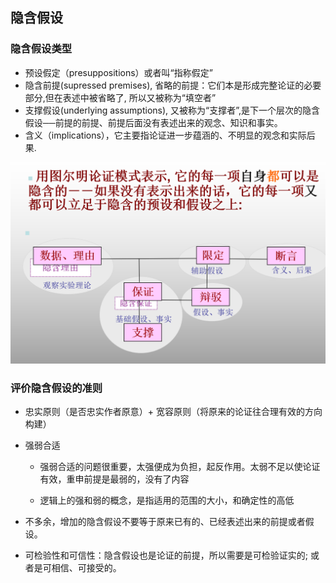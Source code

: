 ## 隐含假设

### 隐含假设类型

- 预设假定（presuppositions）或者叫“指称假定” 
- 隐含前提(supressed premises), 省略的前提：它们本是形成完整论证的必要部分,但在表述中被省略了, 所以又被称为“填空者”  
- 支撑假设(underlying assumptions), 又被称为“支撑者”,是下一个层次的隐含假设──前提的前提、前提后面没有表述出来的观念、知识和事实。 
- 含义（implications），它主要指论证进一步蕴涵的、不明显的观念和实际后果.



![](img/4-1.png)

### 评价隐含假设的准则

- 忠实原则（是否忠实作者原意）+ 宽容原则（将原来的论证往合理有效的方向构建）

- 强弱合适

  - 强弱合适的问题很重要，太强便成为负担，起反作用。太弱不足以使论证有效，重申前提是最弱的，没有了内容

  - 逻辑上的强和弱的概念，是指适用的范围的大小，和确定性的高低 

- 不多余，增加的隐含假设不要等于原来已有的、已经表述出来的前提或者假设。 

- 可检验性和可信性：隐含假设也是论证的前提，所以需要是可检验证实的; 或者是可相信、可接受的。 





